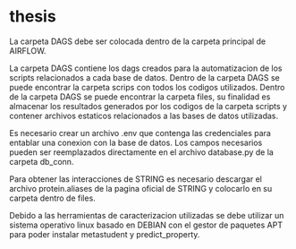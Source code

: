 # thesis

La carpeta DAGS debe ser colocada dentro de la carpeta principal de AIRFLOW.

La carpeta DAGS contiene los dags creados para la automatizacion de los scripts relacionados a cada base de datos.
Dentro de la carpeta DAGS se puede encontrar la carpeta scrips con todos los codigos utilizados.
Dentro de la carpeta DAGS se puede encontrar la carpeta files, su finalidad es almacenar los resultados generados por los codigos de la carpeta scripts y contener archivos estaticos relacionados a las bases de datos utilizadas.

Es necesario crear un archivo .env que contenga las credenciales para entablar una conexion con la base de datos. Los campos necesarios pueden ser reemplazados directamente en el archivo database.py de la carpeta db_conn.

Para obtener las interacciones de STRING es necesario descargar el archivo protein.aliases de la pagina oficial de STRING y colocarlo en su carpeta dentro de files.

Debido a las herramientas de caracterizacion utilizadas se debe utilizar un sistema operativo linux basado en DEBIAN con el gestor de paquetes APT para poder instalar metastudent y predict_property.
